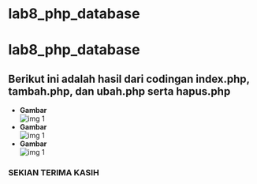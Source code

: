 # lab8_php_database
# lab8_php_database
## Berikut ini adalah hasil dari codingan index.php, tambah.php, dan ubah.php serta hapus.php

- **Gambar**   
![img 1](img/1.png)
- **Gambar**   
![img 1](img/2.png)
- **Gambar**   
![img 1](img/3.png)

### SEKIAN TERIMA KASIH
